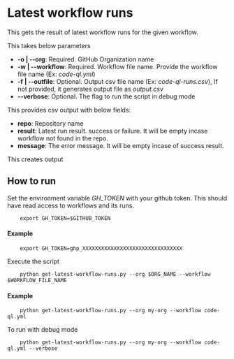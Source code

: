 # Latest workflow runs

This gets the result of latest workflow runs for the given workflow.

This takes below parameters
- **-o | --org**: Required. GitHub Organization name
- **-w | --workflow**: Required. Workflow file name. Provide the workflow file name (Ex: *code-ql.yml*)
- **-f | --outfile**: Optional. Output csv file name (Ex: *code-ql-runs.csv*), If not provided, it generates output file as *output.csv*
- **--verbose**: Optional. The flag to run the script in debug mode

This provides csv output with below fields:
- **repo**: Repository name
- **result**: Latest run result. success or failure. It will be empty incase workflow not found in the repo.
- **message**: The error message. It will be empty incase of success result.

This creates output
## How to run

Set the environment variable *GH_TOKEN* with your github token. This should have read access to workflows and its runs.
```
    export GH_TOKEN=$GITHUB_TOKEN
```
#### Example
```
    export GH_TOKEN=ghp_XXXXXXXXXXXXXXXXXXXXXXXXXXXXXXXX
```

Execute the script

```
    python get-latest-workflow-runs.py --org $ORG_NAME --workflow $WORKFLOW_FILE_NAME
```

#### Example
```
    python get-latest-workflow-runs.py --org my-org --workflow code-ql.yml
```
To run with debug mode
```
    python get-latest-workflow-runs.py --org my-org --workflow code-ql.yml --verbose
```

